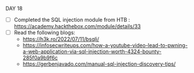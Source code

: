 DAY 18
* [ ] Completed the SQL injection module from HTB : https://academy.hackthebox.com/module/details/33
* [ ] Read the following blogs: 
  - https://h3k.ro/2022/07/11/bsqli/
  - https://infosecwriteups.com/how-a-youtube-video-lead-to-pwning-a-web-application-via-sql-injection-worth-4324-bounty-285f0a9b9f6c
  - https://gerbenjavado.com/manual-sql-injection-discovery-tips/
